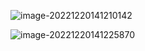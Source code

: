 ![image-20221220141210142](https://f.pz.al/pzal/2022/12/20/0288442a5c3da.png)

![image-20221220141225870](https://f.pz.al/pzal/2022/12/20/7e821ad73b85e.png)